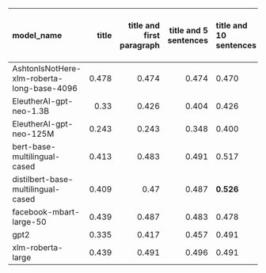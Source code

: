 | model_name                                 |   title |   title and first paragraph |   title and 5 sentences | title and 10 sentences   |   title and first sentence each paragraph |   raw text |
|:-------------------------------------------|--------:|----------------------------:|------------------------:|:-------------------------|------------------------------------------:|-----------:|
| AshtonIsNotHere-xlm-roberta-long-base-4096 |   0.478 |                       0.474 |                   0.474 | 0.470                    |                                     0.435 |      0.478 |
| EleutherAI-gpt-neo-1.3B                    |   0.33  |                       0.426 |                   0.404 | 0.426                    |                                     0.435 |      0.474 |
| EleutherAI-gpt-neo-125M                    |   0.243 |                       0.243 |                   0.348 | 0.400                    |                                     0.37  |      0.409 |
| bert-base-multilingual-cased               |   0.413 |                       0.483 |                   0.491 | 0.517                    |                                     0.496 |      0.496 |
| distilbert-base-multilingual-cased         |   0.409 |                       0.47  |                   0.487 | **0.526**                |                                     0.461 |      0.517 |
| facebook-mbart-large-50                    |   0.439 |                       0.487 |                   0.483 | 0.478                    |                                     0.5   |      0.522 |
| gpt2                                       |   0.335 |                       0.417 |                   0.457 | 0.491                    |                                     0.374 |      0.461 |
| xlm-roberta-large                          |   0.439 |                       0.491 |                   0.496 | 0.491                    |                                     0.47  |      0.461 |